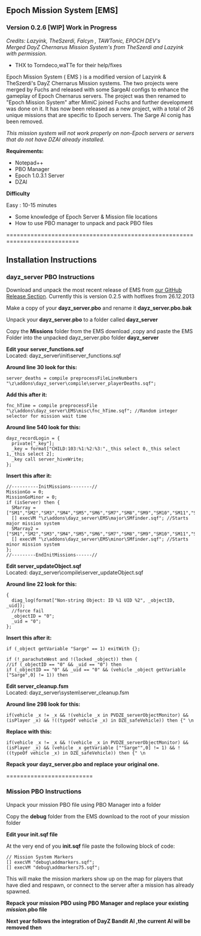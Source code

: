## Epoch Mission System [EMS]
### Version 0.2.6 [WIP] Work in Progress

_Credits: Lazyink, TheSzerdi, Falcyn , TAWTonic, EPOCH DEV's<br>
Merged DayZ Chernarus Mission System's from TheSzerdi and Lazyink with permission._

* THX to Torndeco,waTTe for their help/fixes

Epoch Mission System ( EMS ) is a modified version of Lazyink & TheSzerdi's DayZ Chernarus Mission systems. The two projects were merged by Fuchs and released with some SargeAI configs to enhance the gameplay of Epoch Chernarus servers. The project was then renamed to "Epoch Mission System" after MimiC joined Fuchs and further development was done on it. It has now been released as a new project, with a total of 26 unique missions that are specific to Epoch servers.
The Sarge AI conig has been removed.

_This mission system will not work properly on non-Epoch servers or servers that do not have DZAI already installed._

**Requirements:**

* Notepad++
* PBO Manager
* Epoch 1.0.3.1 Server
* DZAI 

**Difficulty**

Easy : 10-15 minutes

* Some knowledge of Epoch Server & Mission file locations
* How to use PBO manager to unpack and pack PBO files

===========================================================================

## Installation Instructions
### dayz_server PBO Instructions

Download and unpack the most recent release of EMS from <a href="https://github.com/TheFuchs/Epoch-Mission-System--EMS-/releases">our GitHub Release Section</a>. Currently this is version 0.2.5 with hotfixes from 26.12.2013 

Make a copy of your <b>dayz_server.pbo</b> and rename it <b>dayz_server.pbo.bak</b>

Unpack your <b>dayz_server.pbo</b> to a folder called <b>dayz_server</b>

Copy the <b>Missions</b> folder from the EMS download ,copy and paste the EMS Folder into the unpacked dayz_server.pbo folder <b>dayz_server</b>


<b>Edit your server_functions.sqf</b><br>Located: dayz_server\init\server_functions.sqf<br>

<b>Around line 30 look for this:</b>

    server_deaths = compile preprocessFileLineNumbers "\z\addons\dayz_server\compile\server_playerDeaths.sqf";

<b>Add this after it:</b>

    fnc_hTime = compile preprocessFile "\z\addons\dayz_server\EMS\misc\fnc_hTime.sqf"; //Random integer selector for mission wait time

<b>Around line 540 look for this:</b>
	

    dayz_recordLogin = {
      private["_key"];
      _key = format["CHILD:103:%1:%2:%3:",_this select 0,_this select 1,_this select 2];
      _key call server_hiveWrite;
    };


<b>Insert this after it:</b>
	

    //----------InitMissions--------//
    MissionGo = 0;
    MissionGoMinor = 0;
    if (isServer) then { 
      SMarray = ["SM1","SM2","SM3","SM4","SM5","SM6","SM7","SM8","SM9","SM10","SM11","SM12","SM13"];
      [] execVM "\z\addons\dayz_server\EMS\major\SMfinder.sqf"; //Starts major mission system
      SMarray2 = ["SM1","SM2","SM3","SM4","SM5","SM6","SM7","SM8","SM9","SM10","SM11","SM12","SM13"];
      [] execVM "\z\addons\dayz_server\EMS\minor\SMfinder.sqf"; //Starts minor mission system
    };
    //---------EndInitMissions------//

	
<b>Edit server_updateObject.sqf</b><br>Located: dayz_server\compile\server_updateObject.sqf

<b>Around line 22 look for this:</b>

    { 
      diag_log(format["Non-string Object: ID %1 UID %2", _objectID, _uid]);
      //force fail
      _objectID = "0";
      _uid = "0";
    };

<b>Insert this after it:</b>

    if (_object getVariable "Sarge" == 1) exitWith {};

    if (!_parachuteWest and !(locked _object)) then {
    //if (_objectID == "0" && _uid == "0") then
    if (_objectID == "0" && _uid == "0" && (vehicle _object getVariable ["Sarge",0] != 1)) then

<b>Edit server_cleanup.fsm</b><br>Located: dayz_server\system\server_cleanup.fsm

<b>Around line 298 look for this:</b>

    if(vehicle _x != _x && !(vehicle _x in PVDZE_serverObjectMonitor) && (isPlayer _x) && !((typeOf vehicle _x) in DZE_safeVehicle)) then {" \n

<b>Replace with this:</b>

    if(vehicle _x != _x && !(vehicle _x in PVDZE_serverObjectMonitor) && (isPlayer _x) && (vehicle _x getVariable [""Sarge"",0] != 1) && !((typeOf vehicle _x) in DZE_safeVehicle)) then {" \n

<b>Repack your dayz_server.pbo and replace your original one.</b>

=========================

### Mission PBO Instructions

Unpack your mission PBO file using PBO Manager into a folder

Copy the <b>debug</b> folder from the EMS download to the root of your mission folder

<b>Edit your init.sqf file</b>

At the very end of you <b>init.sqf</b> file paste the following block of code:

    // Mission System Markers
    [] execVM "debug\addmarkers.sqf";
    [] execVM "debug\addmarkers75.sqf";

This will make the mission markers show up on the map for players that have died and respawn, or connect to the server after a mission has already spawned.

<b>Repack your mission PBO using PBO Manager and replace your existing _mission_.pbo file</b>

<b>Next year follows the integration of DayZ Bandit AI ,the current AI will be removed then</b>
